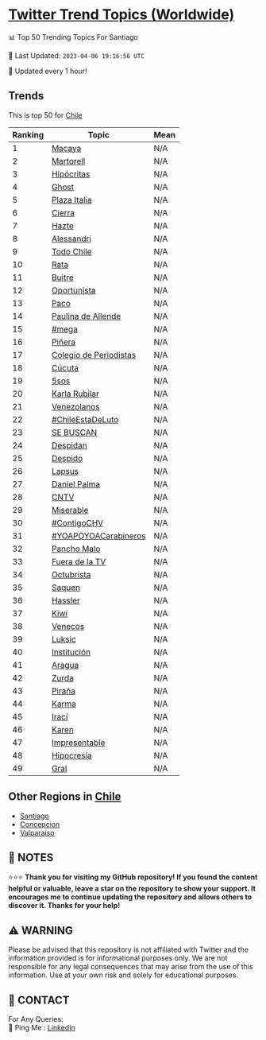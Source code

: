 [Twitter Trend Topics (Worldwide)](https://github.com/ErcinDedeoglu/Twitter-Trend-Topics)
==========


📊 Top 50 Trending Topics For Santiago

📆 Last Updated: `2023-04-06 19:16:56 UTC`

🔧 Updated every 1 hour!


## Trends

This is top 50 for [Chile](</Chile>)

| Ranking | Topic | Mean |
| ------- | ------------ | ------------ |
| 1 | [Macaya](http://twitter.com/search?q=Macaya) | N/A |
| 2 | [Martorell](http://twitter.com/search?q=Martorell) | N/A |
| 3 | [Hipócritas](http://twitter.com/search?q=Hip%c3%b3critas) | N/A |
| 4 | [Ghost](http://twitter.com/search?q=Ghost) | N/A |
| 5 | [Plaza Italia](http://twitter.com/search?q=Plaza+Italia) | N/A |
| 6 | [Cierra](http://twitter.com/search?q=Cierra) | N/A |
| 7 | [Hazte](http://twitter.com/search?q=Hazte) | N/A |
| 8 | [Alessandri](http://twitter.com/search?q=Alessandri) | N/A |
| 9 | [Todo Chile](http://twitter.com/search?q=Todo+Chile) | N/A |
| 10 | [Rata](http://twitter.com/search?q=Rata) | N/A |
| 11 | [Buitre](http://twitter.com/search?q=Buitre) | N/A |
| 12 | [Oportunista](http://twitter.com/search?q=Oportunista) | N/A |
| 13 | [Paco](http://twitter.com/search?q=Paco) | N/A |
| 14 | [Paulina de Allende](http://twitter.com/search?q=Paulina+de+Allende) | N/A |
| 15 | [#mega](http://twitter.com/search?q=%23mega) | N/A |
| 16 | [Piñera](http://twitter.com/search?q=Pi%c3%b1era) | N/A |
| 17 | [Colegio de Periodistas](http://twitter.com/search?q=Colegio+de+Periodistas) | N/A |
| 18 | [Cúcuta](http://twitter.com/search?q=C%c3%bacuta) | N/A |
| 19 | [5sos](http://twitter.com/search?q=5sos) | N/A |
| 20 | [Karla Rubilar](http://twitter.com/search?q=Karla+Rubilar) | N/A |
| 21 | [Venezolanos](http://twitter.com/search?q=Venezolanos) | N/A |
| 22 | [#ChileEstaDeLuto](http://twitter.com/search?q=%23ChileEstaDeLuto) | N/A |
| 23 | [SE BUSCAN](http://twitter.com/search?q=SE+BUSCAN) | N/A |
| 24 | [Despidan](http://twitter.com/search?q=Despidan) | N/A |
| 25 | [Despido](http://twitter.com/search?q=Despido) | N/A |
| 26 | [Lapsus](http://twitter.com/search?q=Lapsus) | N/A |
| 27 | [Daniel Palma](http://twitter.com/search?q=Daniel+Palma) | N/A |
| 28 | [CNTV](http://twitter.com/search?q=CNTV) | N/A |
| 29 | [Miserable](http://twitter.com/search?q=Miserable) | N/A |
| 30 | [#ContigoCHV](http://twitter.com/search?q=%23ContigoCHV) | N/A |
| 31 | [#YOAPOYOACarabineros](http://twitter.com/search?q=%23YOAPOYOACarabineros) | N/A |
| 32 | [Pancho Malo](http://twitter.com/search?q=Pancho+Malo) | N/A |
| 33 | [Fuera de la TV](http://twitter.com/search?q=Fuera+de+la+TV) | N/A |
| 34 | [Octubrista](http://twitter.com/search?q=Octubrista) | N/A |
| 35 | [Saquen](http://twitter.com/search?q=Saquen) | N/A |
| 36 | [Hassler](http://twitter.com/search?q=Hassler) | N/A |
| 37 | [Kiwi](http://twitter.com/search?q=Kiwi) | N/A |
| 38 | [Venecos](http://twitter.com/search?q=Venecos) | N/A |
| 39 | [Luksic](http://twitter.com/search?q=Luksic) | N/A |
| 40 | [Institución](http://twitter.com/search?q=Instituci%c3%b3n) | N/A |
| 41 | [Aragua](http://twitter.com/search?q=Aragua) | N/A |
| 42 | [Zurda](http://twitter.com/search?q=Zurda) | N/A |
| 43 | [Piraña](http://twitter.com/search?q=Pira%c3%b1a) | N/A |
| 44 | [Karma](http://twitter.com/search?q=Karma) | N/A |
| 45 | [Irací](http://twitter.com/search?q=Irac%c3%ad) | N/A |
| 46 | [Karen](http://twitter.com/search?q=Karen) | N/A |
| 47 | [Impresentable](http://twitter.com/search?q=Impresentable) | N/A |
| 48 | [Hipocresía](http://twitter.com/search?q=Hipocres%c3%ada) | N/A |
| 49 | [Gral](http://twitter.com/search?q=Gral) | N/A |



## Other Regions in [Chile](</Chile>)

* [Santiago](</Chile/Santiago.md>)
* [Concepcion](</Chile/Concepcion.md>)
* [Valparaiso](</Chile/Valparaiso.md>)



## 📝 NOTES

⭐⭐⭐ **Thank you for visiting my GitHub repository! If you found the content helpful or valuable, leave a star on the repository to show your support. It encourages me to continue updating the repository and allows others to discover it. Thanks for your help!**


## ⚠️ WARNING

Please be advised that this repository is not affiliated with Twitter and the information provided is for informational purposes only. We are not responsible for any legal consequences that may arise from the use of this information. Use at your own risk and solely for educational purposes.


## 📨 CONTACT

 For Any Queries:  
            🏓 Ping Me : [LinkedIn](https://www.linkedin.com/in/ercindedeoglu/)
